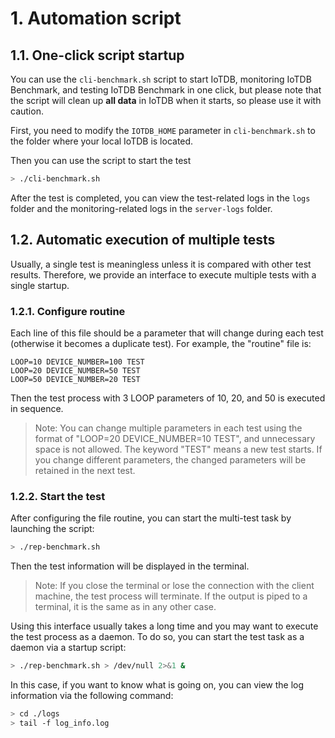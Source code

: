 # 1. Automation script

## 1.1. One-click script startup
You can use the `cli-benchmark.sh` script to start IoTDB, monitoring IoTDB Benchmark, and testing IoTDB Benchmark in one click, but please note that the script will clean up **all data** in IoTDB when it starts, so please use it with caution.

First, you need to modify the `IOTDB_HOME` parameter in `cli-benchmark.sh` to the folder where your local IoTDB is located.

Then you can use the script to start the test

```sh
> ./cli-benchmark.sh
```

After the test is completed, you can view the test-related logs in the `logs` folder and the monitoring-related logs in the `server-logs` folder.

## 1.2. Automatic execution of multiple tests

Usually, a single test is meaningless unless it is compared with other test results. Therefore, we provide an interface to execute multiple tests with a single startup.

### 1.2.1. Configure routine

Each line of this file should be a parameter that will change during each test (otherwise it becomes a duplicate test). For example, the "routine" file is:

```
LOOP=10 DEVICE_NUMBER=100 TEST
LOOP=20 DEVICE_NUMBER=50 TEST
LOOP=50 DEVICE_NUMBER=20 TEST
```

Then the test process with 3 LOOP parameters of 10, 20, and 50 is executed in sequence.

> Note:
> You can change multiple parameters in each test using the format of "LOOP=20 DEVICE_NUMBER=10 TEST", and unnecessary space is not allowed. The keyword "TEST" means a new test starts. If you change different parameters, the changed parameters will be retained in the next test.

### 1.2.2. Start the test

After configuring the file routine, you can start the multi-test task by launching the script:

```sh
> ./rep-benchmark.sh
```

Then the test information will be displayed in the terminal.

> Note:
> If you close the terminal or lose the connection with the client machine, the test process will terminate. If the output is piped to a terminal, it is the same as in any other case.

Using this interface usually takes a long time and you may want to execute the test process as a daemon. To do so, you can start the test task as a daemon via a startup script:

```sh
> ./rep-benchmark.sh > /dev/null 2>&1 &
```

In this case, if you want to know what is going on, you can view the log information via the following command:

```sh
> cd ./logs
> tail -f log_info.log
```
